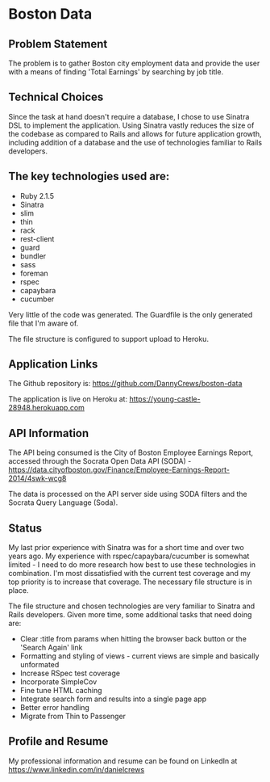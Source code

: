 # Boston Data

## Problem Statement
The problem is to gather Boston city employment data and provide the user with a means of finding 'Total Earnings' by searching by job title.

## Technical Choices
Since the task at hand doesn't require a database, I chose to use Sinatra DSL to implement the application. Using Sinatra vastly reduces the size of the codebase as compared to Rails and allows for future application growth, including addition of a database and the use of technologies familiar to Rails developers.

## The key technologies used are:

* Ruby 2.1.5
* Sinatra
* slim
* thin
* rack
* rest-client
* guard
* bundler
* sass
* foreman
* rspec
* capaybara
* cucumber

Very little of the code was generated. The Guardfile is the only generated file that I'm aware of.

The file structure is configured to support upload to Heroku.

## Application Links
The Github repository is: https://github.com/DannyCrews/boston-data

The application is live on Heroku at: https://young-castle-28948.herokuapp.com

## API Information
The API being consumed is the City of Boston Employee Earnings Report, accessed through the Socrata Open Data API (SODA) - https://data.cityofboston.gov/Finance/Employee-Earnings-Report-2014/4swk-wcg8

The data is processed on the API server side using SODA filters and the Socrata Query Language (Soda).

## Status
My last prior experience with Sinatra was for a short time and over two years ago. My experience with rspec/capaybara/cucumber is somewhat limited - I need to do more research how best to use these technologies in combination. I'm most dissatisfied with the current test coverage and my top priority is to increase that coverage. The necessary file structure is in place.

The file structure and chosen technologies are very familiar to Sinatra and Rails developers. Given more time, some additional tasks that need doing are:

* Clear :title from params when hitting the browser back button or the 'Search Again' link
* Formatting and styling of views - current views are simple and basically unformated
* Increase RSpec test coverage
* Incorporate SimpleCov
* Fine tune HTML caching
* Integrate search form and results into a single page app
* Better error handling
* Migrate from Thin to Passenger

## Profile and Resume
My professional information and resume can be found on LinkedIn at https://www.linkedin.com/in/danielcrews


